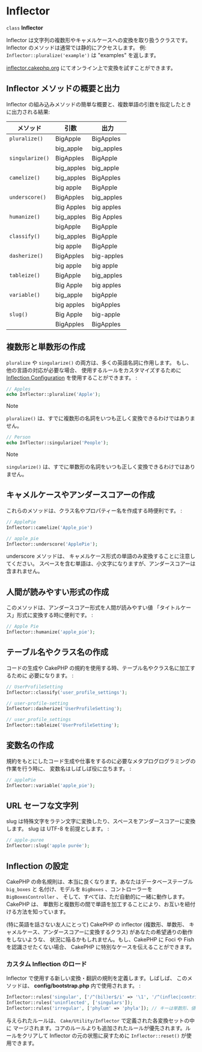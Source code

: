# Inflector

`class` **Inflector**

Inflector は文字列の複数形やキャメルケースへの変換を取り扱うクラスです。
Inflector のメソッドは通常では静的にアクセスします。
例: `Inflector::pluralize('example')` は "examples" を返します。

[inflector.cakephp.org](https://inflector.cakephp.org/)
にてオンライン上で変換を試すことができます。

## Inflector メソッドの概要と出力

Inflector の組み込みメソッドの簡単な概要と、複数単語の引数を指定したときに出力される結果:

| メソッド        | 引数       | 出力       |
|-----------------|------------|------------|
| `pluralize()`   | BigApple   | BigApples  |
|                 | big_apple  | big_apples |
| `singularize()` | BigApples  | BigApple   |
|                 | big_apples | big_apple  |
| `camelize()`    | big_apples | BigApples  |
|                 | big apple  | BigApple   |
| `underscore()`  | BigApples  | big_apples |
|                 | Big Apples | big apples |
| `humanize()`    | big_apples | Big Apples |
|                 | bigApple   | BigApple   |
| `classify()`    | big_apples | BigApple   |
|                 | big apple  | BigApple   |
| `dasherize()`   | BigApples  | big-apples |
|                 | big apple  | big apple  |
| `tableize()`    | BigApple   | big_apples |
|                 | Big Apple  | big apples |
| `variable()`    | big_apple  | bigApple   |
|                 | big apples | bigApples  |
| `slug()`        | Big Apple  | big-apple  |
|                 | BigApples  | BigApples  |

## 複数形と単数形の作成

`pluralize` や `singularize()` の両方は、多くの英語名詞に作用します。
もし、他の言語の対応が必要な場合、 使用するルールをカスタマイズするために
[Inflection Configuration](#inflection-configuration) を使用することができます。 :

``` php
// Apples
echo Inflector::pluralize('Apple');
```

> [!NOTE]
> `pluralize()` は、すでに複数形の名詞をいつも正しく変換できるわけではありません。

``` php
// Person
echo Inflector::singularize('People');
```

> [!NOTE]
> `singularize()` は、すでに単数形の名詞をいつも正しく変換できるわけではありません。

## キャメルケースやアンダースコアーの作成

これらのメソッドは、クラス名やプロパティー名を作成する時便利です。 :

``` php
// ApplePie
Inflector::camelize('Apple_pie')

// apple_pie
Inflector::underscore('ApplePie');
```

underscore メソッドは、 キャメルケース形式の単語のみ変換することに注意してください。
スペースを含む単語は、小文字になりますが、アンダースコアーは含まれません。

## 人間が読みやすい形式の作成

このメソッドは、アンダースコアー形式を人間が読みやすい値
「タイトルケース」形式に変換する時に便利です。 :

``` php
// Apple Pie
Inflector::humanize('apple_pie');
```

## テーブル名やクラス名の作成

コードの生成や CakePHP の規約を使用する時、テーブル名やクラス名に加工するために
必要になります。 :

``` php
// UserProfileSetting
Inflector::classify('user_profile_settings');

// user-profile-setting
Inflector::dasherize('UserProfileSetting');

// user_profile_settings
Inflector::tableize('UserProfileSetting');
```

## 変数名の作成

規約をもとにしたコード生成や仕事をするのに必要なメタプログログラミングの作業を行う時に、
変数名はしばしば役に立ちます。 :

``` php
// applePie
Inflector::variable('apple_pie');
```

## URL セーフな文字列

slug は特殊文字をラテン文字に変換したり、スペースをアンダースコアーに変換します。
slug は UTF-8 を前提とします。 :

``` php
// apple-puree
Inflector::slug('apple purée');
```

## Inflection の設定

CakePHP の命名規則は、本当に良くなります。あなたはデータベーステーブル `big_boxes` と
名付け、モデルを `BigBoxes` 、コントローラーを `BigBoxesController` 、
そして、すべては、ただ自動的に一緒に動作します。CakePHP は、
単数形と複数形の間で単語を加工することにより、お互いを紐付ける方法を知っています。

(特に英語を話さない友人にとって) CakePHP の inflector (複数形、単数形、
キャメルケース、アンダースコアーに変換するクラス) があなたの希望通りの動作をしないような、
状況に陥るかもしれません。もし、CakePHP に Foci や Fish を認識させたくない場合、
CakePHP に特別なケースを伝えることができます。

### カスタム Inflection のロード

Inflector で使用する新しい変換・翻訳の規則を定義します。しばしば、
このメソッドは、 **config/bootstrap.php** 内で使用されます。 :

``` php
Inflector::rules('singular', ['/^(bil)er$/i' => '\1', '/^(inflec|contribu)tors$/i' => '\1ta']);
Inflector::rules('uninflected', ['singulars']);
Inflector::rules('irregular', ['phylum' => 'phyla']); // キーは単数形、値は複数形
```

与えられたルールは、 `Cake/Utility/Inflector` で定義された各変換セットの中に
マージされます。コアのルールよりも追加されたルールが優先されます。ルールをクリアして
Inflector の元の状態に戻すために `Inflector::reset()` が使用できます。
